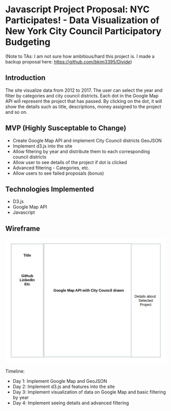 # Javascript Project Proposal: NYC Participates! - Data Visualization of New York City Council Participatory Budgeting

(Note to TAs: I am not sure how ambitious/hard this project is. I made a backup proposal here:
https://github.com/bkim3395/Divide)

## Introduction

The site visualize data from 2012 to 2017. The user can select the year and filter by categories and city council districts. Each dot in the Google Map API will represent the project that has passed. By clicking on the dot, it will show the details such as title, descriptions, money assigned to the project and so on. 

## MVP (Highly Susceptable to Change)

+ Create Google Map API and implement City Council districts GeoJSON
+ Implement d3.js into the site
+ Allow filtering by year and distribute them to each corresponding council districts
+ Allow user to see details of the project if dot is clicked
+ Advanced flitering - Categories, etc.
+ Allow users to see failed proposals (bonus)

## Technologies Implemented

+ D3.js
+ Google Map API
+ Javascript

## Wireframe

![](https://raw.githubusercontent.com/bkim3395/nycParticipates/master/wireframe.jpg)

Timeline:

+ Day 1: Implement Google Map and GeoJSON
+ Day 2: Implement d3.js and features into the site
+ Day 3: Implement visualization of data on Google Map and basic filtering by year
+ Day 4: Implement seeing details and advanced filtering